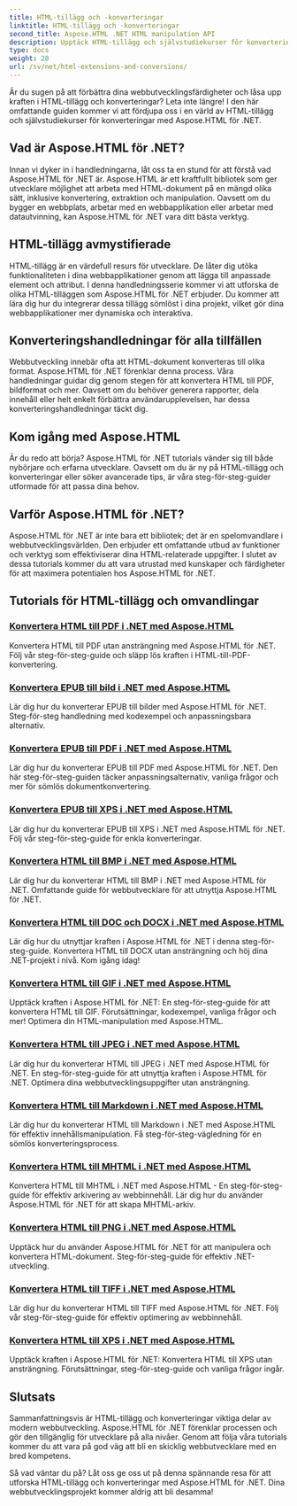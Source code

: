 ```yaml
---
title: HTML-tillägg och -konverteringar
linktitle: HTML-tillägg och -konverteringar
second_title: Aspose.HTML .NET HTML manipulation API
description: Upptäck HTML-tillägg och självstudiekurser för konvertering med Aspose.HTML för .NET. Lär dig hur du optimerar webbutveckling med dessa omfattande handledningar.
type: docs
weight: 20
url: /sv/net/html-extensions-and-conversions/
---
```


Är du sugen på att förbättra dina webbutvecklingsfärdigheter och låsa upp kraften i HTML-tillägg och konverteringar? Leta inte längre! I den här omfattande guiden kommer vi att fördjupa oss i en värld av HTML-tillägg och självstudiekurser för konverteringar med Aspose.HTML för .NET.

## Vad är Aspose.HTML för .NET?

Innan vi dyker in i handledningarna, låt oss ta en stund för att förstå vad Aspose.HTML för .NET är. Aspose.HTML är ett kraftfullt bibliotek som ger utvecklare möjlighet att arbeta med HTML-dokument på en mängd olika sätt, inklusive konvertering, extraktion och manipulation. Oavsett om du bygger en webbplats, arbetar med en webbapplikation eller arbetar med datautvinning, kan Aspose.HTML för .NET vara ditt bästa verktyg.

## HTML-tillägg avmystifierade

HTML-tillägg är en värdefull resurs för utvecklare. De låter dig utöka funktionaliteten i dina webbapplikationer genom att lägga till anpassade element och attribut. I denna handledningsserie kommer vi att utforska de olika HTML-tilläggen som Aspose.HTML för .NET erbjuder. Du kommer att lära dig hur du integrerar dessa tillägg sömlöst i dina projekt, vilket gör dina webbapplikationer mer dynamiska och interaktiva.

## Konverteringshandledningar för alla tillfällen

Webbutveckling innebär ofta att HTML-dokument konverteras till olika format. Aspose.HTML för .NET förenklar denna process. Våra handledningar guidar dig genom stegen för att konvertera HTML till PDF, bildformat och mer. Oavsett om du behöver generera rapporter, dela innehåll eller helt enkelt förbättra användarupplevelsen, har dessa konverteringshandledningar täckt dig.

## Kom igång med Aspose.HTML

Är du redo att börja? Aspose.HTML för .NET tutorials vänder sig till både nybörjare och erfarna utvecklare. Oavsett om du är ny på HTML-tillägg och konverteringar eller söker avancerade tips, är våra steg-för-steg-guider utformade för att passa dina behov.

## Varför Aspose.HTML för .NET?

Aspose.HTML för .NET är inte bara ett bibliotek; det är en spelomvandlare i webbutvecklingsvärlden. Den erbjuder ett omfattande utbud av funktioner och verktyg som effektiviserar dina HTML-relaterade uppgifter. I slutet av dessa tutorials kommer du att vara utrustad med kunskaper och färdigheter för att maximera potentialen hos Aspose.HTML för .NET.

## Tutorials för HTML-tillägg och omvandlingar
### [Konvertera HTML till PDF i .NET med Aspose.HTML](./convert-html-to-pdf/)
Konvertera HTML till PDF utan ansträngning med Aspose.HTML för .NET. Följ vår steg-för-steg-guide och släpp lös kraften i HTML-till-PDF-konvertering.
### [Konvertera EPUB till bild i .NET med Aspose.HTML](./convert-epub-to-image/)
Lär dig hur du konverterar EPUB till bilder med Aspose.HTML för .NET. Steg-för-steg handledning med kodexempel och anpassningsbara alternativ.
### [Konvertera EPUB till PDF i .NET med Aspose.HTML](./convert-epub-to-pdf/)
Lär dig hur du konverterar EPUB till PDF med Aspose.HTML för .NET. Den här steg-för-steg-guiden täcker anpassningsalternativ, vanliga frågor och mer för sömlös dokumentkonvertering.
### [Konvertera EPUB till XPS i .NET med Aspose.HTML](./convert-epub-to-xps/)
Lär dig hur du konverterar EPUB till XPS i .NET med Aspose.HTML för .NET. Följ vår steg-för-steg-guide för enkla konverteringar.
### [Konvertera HTML till BMP i .NET med Aspose.HTML](./convert-html-to-bmp/)
Lär dig hur du konverterar HTML till BMP i .NET med Aspose.HTML för .NET. Omfattande guide för webbutvecklare för att utnyttja Aspose.HTML för .NET.
### [Konvertera HTML till DOC och DOCX i .NET med Aspose.HTML](./convert-html-to-doc-docx/)
Lär dig hur du utnyttjar kraften i Aspose.HTML för .NET i denna steg-för-steg-guide. Konvertera HTML till DOCX utan ansträngning och höj dina .NET-projekt i nivå. Kom igång idag!
### [Konvertera HTML till GIF i .NET med Aspose.HTML](./convert-html-to-gif/)
Upptäck kraften i Aspose.HTML för .NET: En steg-för-steg-guide för att konvertera HTML till GIF. Förutsättningar, kodexempel, vanliga frågor och mer! Optimera din HTML-manipulation med Aspose.HTML.
### [Konvertera HTML till JPEG i .NET med Aspose.HTML](./convert-html-to-jpeg/)
Lär dig hur du konverterar HTML till JPEG i .NET med Aspose.HTML för .NET. En steg-för-steg-guide för att utnyttja kraften i Aspose.HTML för .NET. Optimera dina webbutvecklingsuppgifter utan ansträngning.
### [Konvertera HTML till Markdown i .NET med Aspose.HTML](./convert-html-to-markdown/)
Lär dig hur du konverterar HTML till Markdown i .NET med Aspose.HTML för effektiv innehållsmanipulation. Få steg-för-steg-vägledning för en sömlös konverteringsprocess.
### [Konvertera HTML till MHTML i .NET med Aspose.HTML](./convert-html-to-mhtml/)
Konvertera HTML till MHTML i .NET med Aspose.HTML - En steg-för-steg-guide för effektiv arkivering av webbinnehåll. Lär dig hur du använder Aspose.HTML för .NET för att skapa MHTML-arkiv.
### [Konvertera HTML till PNG i .NET med Aspose.HTML](./convert-html-to-png/)
Upptäck hur du använder Aspose.HTML för .NET för att manipulera och konvertera HTML-dokument. Steg-för-steg-guide för effektiv .NET-utveckling.
### [Konvertera HTML till TIFF i .NET med Aspose.HTML](./convert-html-to-tiff/)
Lär dig hur du konverterar HTML till TIFF med Aspose.HTML för .NET. Följ vår steg-för-steg-guide för effektiv optimering av webbinnehåll.
### [Konvertera HTML till XPS i .NET med Aspose.HTML](./convert-html-to-xps/)
Upptäck kraften i Aspose.HTML för .NET: Konvertera HTML till XPS utan ansträngning. Förutsättningar, steg-för-steg-guide och vanliga frågor ingår.

## Slutsats

Sammanfattningsvis är HTML-tillägg och konverteringar viktiga delar av modern webbutveckling. Aspose.HTML för .NET förenklar processen och gör den tillgänglig för utvecklare på alla nivåer. Genom att följa våra tutorials kommer du att vara på god väg att bli en skicklig webbutvecklare med en bred kompetens.

Så vad väntar du på? Låt oss ge oss ut på denna spännande resa för att utforska HTML-tillägg och konverteringar med Aspose.HTML för .NET. Dina webbutvecklingsprojekt kommer aldrig att bli desamma!